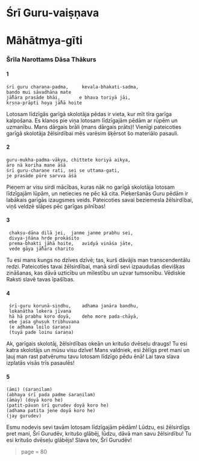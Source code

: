 # Śrī Guru-vaiṣṇava 
# Māhātmya-gīti

### Šrīla Narottams Dāsa Thākurs

#### 1

    śrī guru charaṇa-padma, 	kevala-bhakati-sadma,
    bando mui sāvadhāna mate
    jā̐hāra prasāde bhāi,		e bhava toriyā jāi,
    kṛṣṇa-prāpti hoya jā̐hā hoite

Lotosam līdzīgās garīgā skolotāja pēdas ir vieta, kur mīt tīra garīga kalpošana. Es klanos pie viņa lotosam līdzīgajām pēdām ar rūpēm un uzmanību. Mans dārgais brāli (mans dārgais prāts)! Vienīgi pateicoties garīgā skolotāja žēlsirdībai mēs varēsim šķērsot šo materiālo pasauli.

#### 2

    guru-mukha-padma-vākya, chittete koriyā aikya,
    āro nā koriha mane āśā
    śrī guru-charaṇe rati, sei se uttama-gati,
    je prasāde pūre sarvva āśā
    
Pieņem ar visu sirdi mācības, kuras nāk no garīgā skolotāja lotosam līdzīgajām lūpām, un netiecies ne pēc kā cita. Pieķeršanās Guru pēdām ir labākais garīgās izaugsmes veids. Pateicoties savai beziemesla žēlsirdībai, viņš veldzē slāpes pēc garīgas pilnības!

#### 3

     chakṣu-dāna dilā jei, 	janme janme prabhu sei,
     divya-jñāna hṛde prokāśito
     prema-bhakti jāhā hoite, 	avidyā vināśa jāte,
     vede gāya jā̐hāra charito

Tu esi mans kungs no dzīves dzīvē; tas, kurš dāvājis man transcendentālu redzi. Pateicoties tavai žēlsirdībai, manā sirdī sevi izpaudušas dievišķas zināšanas, kas dāvā uzticību un mīlestību un uzvar tumsonību. Vēdiskie Raksti slavē tavas īpašības.

#### 4
 
     śrī-guru koruṇā-sindhu, 	adhama janāra bandhu,
     lokanātha lokera jīvana
     hā hā prabhu koro doyā, 	deho more pada-chāyā,
     ebe jaśa ghuṣuk tribhuvana
     (e adhama loilo śaraṇa)
     (tuyā pade loinu śaraṇa)
     
Ak, garīgais skolotāj, žēlsirdības okeān un kritušo dvēseļu draugs! Tu esi katra skolotājs un mūsu visu dzīve! Mans valdniek, esi žēlīgs pret mani un ļauj man rast patvērumu tavu lotosam līdzīgo pēdu ēnā! Lai tava slava izplatās visās trīs pasaulēs!

#### 5 

    (āmi) (śaraṇilam)
    (abhaya śrī pada padme śaraṇilam)
    (āmay) (doyā koro he)
    (patit-pāvan śrī gurudev doyā koro he)
    (adhama patita jene doyā koro he)
    (jay gurudev)

Esmu nodevis sevi tavām lotosam līdzīgajām pēdām! Lūdzu, esi žēlsirdīgs pret mani, Šrī Gurudēv, kritušo glābēj, lūdzu, dāvā man savu žēlsirdību! Tu esi kritušo dvēseļu glābējs! Slava tev, Šrī Gurudēv!

> page = 80
